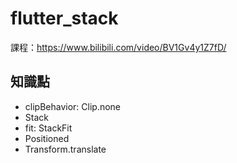 # flutter_stack

課程：https://www.bilibili.com/video/BV1Gv4y1Z7fD/

## 知識點
- clipBehavior: Clip.none
- Stack
- fit: StackFit
- Positioned
- Transform.translate
